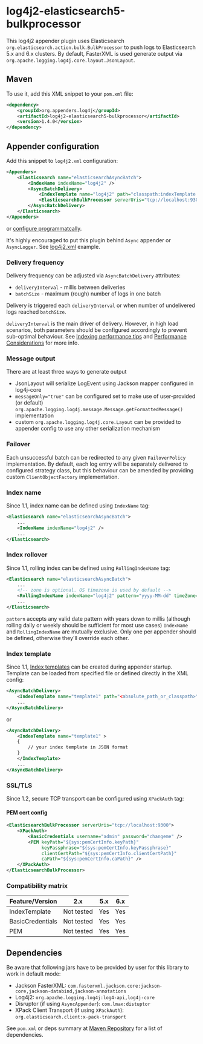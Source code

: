 # log4j2-elasticsearch5-bulkprocessor
This log4j2 appender plugin uses Elasticsearch `org.elasticsearch.action.bulk.BulkProcessor` to push logs to Elasticsearch 5.x and 6.x clusters. By default, FasterXML is used generate output via `org.apache.logging.log4j.core.layout.JsonLayout`.

## Maven

To use it, add this XML snippet to your `pom.xml` file:
```xml
<dependency>
    <groupId>org.appenders.log4j</groupId>
    <artifactId>log4j2-elasticsearch5-bulkprocessor</artifactId>
    <version>1.4.0</version>
</dependency>
```

## Appender configuration

Add this snippet to `log4j2.xml` configuration:
```xml
<Appenders>
    <Elasticsearch name="elasticsearchAsyncBatch">
        <IndexName indexName="log4j2" />
        <AsyncBatchDelivery>
            <IndexTemplate name="log4j2" path="classpath:indexTemplate.json" />
            <ElasticsearchBulkProcessor serverUris="tcp://localhost:9300" />
        </AsyncBatchDelivery>
    </Elasticsearch>
</Appenders>
```

or [configure programmatcally](https://github.com/rfoltyns/log4j2-elasticsearch/blob/master/log4j2-elasticsearch5-bulkprocessor/src/test/java/org/appenders/log4j2/elasticsearch/bulkprocessor/smoke/SmokeTest.java).

It's highly encouraged to put this plugin behind `Async` appender or `AsyncLogger`. See [log4j2.xml](https://github.com/rfoltyns/log4j2-elasticsearch/blob/master/log4j2-elasticsearch5-bulkprocessor/src/test/resources/log4j2.xml) example.

### Delivery frequency
Delivery frequency can be adjusted via `AsyncBatchDelivery` attributes:
* `deliveryInterval` - millis between deliveries
* `batchSize` - maximum (rough) number of logs in one batch

Delivery is triggered each `deliveryInterval` or when number of undelivered logs reached `batchSize`.

`deliveryInterval` is the main driver of delivery. However, in high load scenarios, both parameters should be configured accordingly to prevent sub-optimal behaviour. See [Indexing performance tips](https://www.elastic.co/guide/en/elasticsearch/guide/current/indexing-performance.html) and [Performance Considerations](https://www.elastic.co/blog/performance-considerations-elasticsearch-indexing) for more info.

### Message output
There are at least three ways to generate output
* JsonLayout will serialize LogEvent using Jackson mapper configured in log4j-core
* `messageOnly="true"` can be configured set to make use of user-provided (or default) `org.apache.logging.log4j.message.Message.getFormattedMessage()` implementation
* custom `org.apache.logging.log4j.core.Layout` can be provided to appender config to use any other serialization mechanism

### Failover
Each unsuccessful batch can be redirected to any given `FailoverPolicy` implementation. By default, each log entry will be separately delivered to configured strategy class, but this behaviour can be amended by providing custom `ClientObjectFactory` implementation.

### Index name
Since 1.1, index name can be defined using `IndexName` tag:

```xml
<Elasticsearch name="elasticsearchAsyncBatch">
    ...
    <IndexName indexName="log4j2" />
    ...
</Elasticsearch>
```

### Index rollover
Since 1.1, rolling index can be defined using `RollingIndexName` tag:

```xml
<Elasticsearch name="elasticsearchAsyncBatch">
    ...
    <!-- zone is optional. OS timezone is used by default -->
    <RollingIndexName indexName="log4j2" pattern="yyyy-MM-dd" timeZone="Europe/Warsaw" />
    ...
</Elasticsearch>
```

`pattern` accepts any valid date pattern with years down to millis (although rolling daily or weekly should be sufficient for most use cases)
`IndexName` and `RollingIndexName` are mutually exclusive. Only one per appender should be defined, otherwise they'll override each other.

### Index template
Since 1.1, [Index templates](https://www.elastic.co/guide/en/elasticsearch/reference/5.0/indices-templates.html) can be created during appender startup. Template can be loaded from specified file or defined directly in the XML config:

```xml
<AsyncBatchDelivery>
    <IndexTemplate name="template1" path="<absolute_path_or_classpath>" />
    ...
</AsyncBatchDelivery>
```
or
```xml
<AsyncBatchDelivery>
    <IndexTemplate name="template1" >
    {
        // your index template in JSON format
    }
    </IndexTemplate>
    ...
</AsyncBatchDelivery>
```

### SSL/TLS
Since 1.2, secure TCP transport can be configured using `XPackAuth` tag:

#### PEM cert config
```xml
<ElasticsearchBulkProcessor serverUris="tcp://localhost:9300">
    <XPackAuth>
        <BasicCredentials username="admin" password="changeme" />
        <PEM keyPath="${sys:pemCertInfo.keyPath}"
             keyPassphrase="${sys:pemCertInfo.keyPassphrase}"
             clientCertPath="${sys:pemCertInfo.clientCertPath}"
             caPath="${sys:pemCertInfo.caPath}" />
    </XPackAuth>
</ElasticsearchBulkProcessor>
```

### Compatibility matrix

Feature/Version | 2.x | 5.x | 6.x
------------ | ------------- | ------------- | -------------
IndexTemplate | Not tested| Yes | Yes
BasicCredentials | Not tested | Yes | Yes
PEM | Not tested | Yes | Yes

## Dependencies

Be aware that following jars have to be provided by user for this library to work in default mode:
* Jackson FasterXML: `com.fasterxml.jackson.core:jackson-core,jackson-databind,jackson-annotations`
* Log4j2: `org.apache.logging.log4j:log4-api,log4j-core`
* Disruptor (if using `AsyncAppender`): `com.lmax:distuptor`
* XPack Client Transport (if using `XPackAuth`): `org.elasticsearch.client:x-pack-transport`

See `pom.xml` or deps summary at [Maven Repository](https://mvnrepository.com/artifact/org.appenders.log4j/log4j2-elasticsearch5-bulkprocessor/latest) for a list of dependencies.
